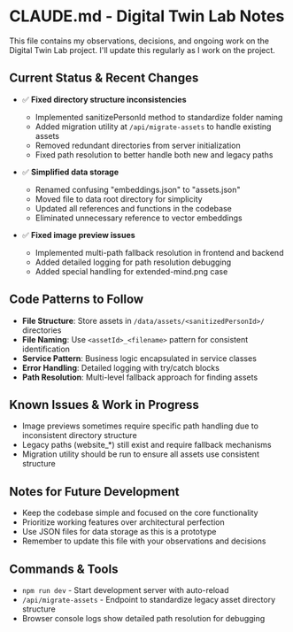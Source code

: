 # CLAUDE.md - Digital Twin Lab Notes

This file contains my observations, decisions, and ongoing work on the Digital Twin Lab project. I'll update this regularly as I work on the project.

## Current Status & Recent Changes

- ✅ **Fixed directory structure inconsistencies**
  - Implemented sanitizePersonId method to standardize folder naming
  - Added migration utility at `/api/migrate-assets` to handle existing assets
  - Removed redundant directories from server initialization
  - Fixed path resolution to better handle both new and legacy paths

- ✅ **Simplified data storage**
  - Renamed confusing "embeddings.json" to "assets.json"
  - Moved file to data root directory for simplicity
  - Updated all references and functions in the codebase
  - Eliminated unnecessary reference to vector embeddings

- ✅ **Fixed image preview issues**
  - Implemented multi-path fallback resolution in frontend and backend
  - Added detailed logging for path resolution debugging
  - Added special handling for extended-mind.png case

## Code Patterns to Follow

- **File Structure**: Store assets in `/data/assets/<sanitizedPersonId>/` directories
- **File Naming**: Use `<assetId>_<filename>` pattern for consistent identification
- **Service Pattern**: Business logic encapsulated in service classes
- **Error Handling**: Detailed logging with try/catch blocks
- **Path Resolution**: Multi-level fallback approach for finding assets

## Known Issues & Work in Progress

- Image previews sometimes require specific path handling due to inconsistent directory structure
- Legacy paths (website_*) still exist and require fallback mechanisms
- Migration utility should be run to ensure all assets use consistent structure

## Notes for Future Development

- Keep the codebase simple and focused on the core functionality
- Prioritize working features over architectural perfection
- Use JSON files for data storage as this is a prototype
- Remember to update this file with your observations and decisions

## Commands & Tools

- `npm run dev` - Start development server with auto-reload
- `/api/migrate-assets` - Endpoint to standardize legacy asset directory structure
- Browser console logs show detailed path resolution for debugging